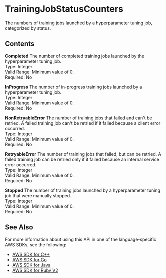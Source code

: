 # TrainingJobStatusCounters<a name="API_TrainingJobStatusCounters"></a>

The numbers of training jobs launched by a hyperparameter tuning job, categorized by status\.

## Contents<a name="API_TrainingJobStatusCounters_Contents"></a>

 **Completed**   <a name="SageMaker-Type-TrainingJobStatusCounters-Completed"></a>
The number of completed training jobs launched by the hyperparameter tuning job\.  
Type: Integer  
Valid Range: Minimum value of 0\.  
Required: No

 **InProgress**   <a name="SageMaker-Type-TrainingJobStatusCounters-InProgress"></a>
The number of in\-progress training jobs launched by a hyperparameter tuning job\.  
Type: Integer  
Valid Range: Minimum value of 0\.  
Required: No

 **NonRetryableError**   <a name="SageMaker-Type-TrainingJobStatusCounters-NonRetryableError"></a>
The number of training jobs that failed and can't be retried\. A failed training job can't be retried if it failed because a client error occurred\.  
Type: Integer  
Valid Range: Minimum value of 0\.  
Required: No

 **RetryableError**   <a name="SageMaker-Type-TrainingJobStatusCounters-RetryableError"></a>
The number of training jobs that failed, but can be retried\. A failed training job can be retried only if it failed because an internal service error occurred\.  
Type: Integer  
Valid Range: Minimum value of 0\.  
Required: No

 **Stopped**   <a name="SageMaker-Type-TrainingJobStatusCounters-Stopped"></a>
The number of training jobs launched by a hyperparameter tuning job that were manually stopped\.  
Type: Integer  
Valid Range: Minimum value of 0\.  
Required: No

## See Also<a name="API_TrainingJobStatusCounters_SeeAlso"></a>

For more information about using this API in one of the language\-specific AWS SDKs, see the following:
+  [AWS SDK for C\+\+](https://docs.aws.amazon.com/goto/SdkForCpp/sagemaker-2017-07-24/TrainingJobStatusCounters) 
+  [AWS SDK for Go](https://docs.aws.amazon.com/goto/SdkForGoV1/sagemaker-2017-07-24/TrainingJobStatusCounters) 
+  [AWS SDK for Java](https://docs.aws.amazon.com/goto/SdkForJava/sagemaker-2017-07-24/TrainingJobStatusCounters) 
+  [AWS SDK for Ruby V2](https://docs.aws.amazon.com/goto/SdkForRubyV2/sagemaker-2017-07-24/TrainingJobStatusCounters) 